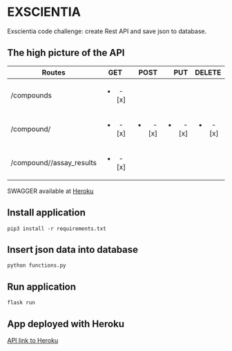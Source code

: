 # EXSCIENTIA
Exscientia code challenge: create Rest API and save json to database.

## The high picture of the API

| Routes                      | GET                            | POST                   | PUT                            | DELETE                       |
| --------------------------- |:------------------------------:| ----------------------:|-------------------------------:|:----------------------------:|
| /compounds                  | <ul><li>- [x] </ul></li>       |                        |                                |                              |
| /compound/<id>              | <ul><li>- [x] </ul></li>       |<ul><li>- [x] </ul></li>| <ul><li>- [x] </ul></li>       | <ul><li>- [x] </ul></li>     |
| /compound/<id>/assay_results| <ul><li>- [x] </ul></li>       |                        |                                |                              |

SWAGGER available at [Heroku](https://exscientia.herokuapp.com/)

## Install application
```pip3 install -r requirements.txt```

## Insert json data into database
```python functions.py```

## Run application
```flask run```

## App deployed with Heroku
[API link to Heroku](https://exscientia.herokuapp.com/)



